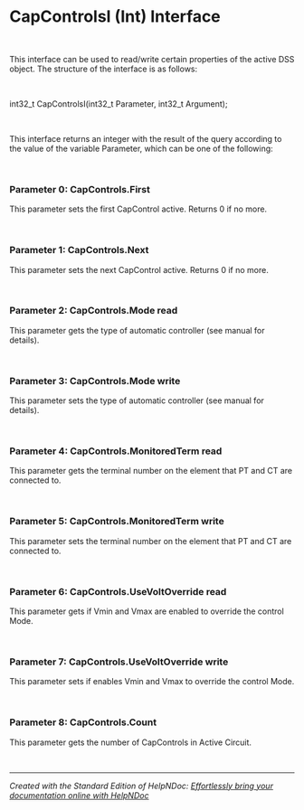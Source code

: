 # CapControlsI (Int) Interface

&nbsp;

This interface can be used to read/write certain properties of the active DSS object. The structure of the interface is as follows:

&nbsp;

int32\_t CapControlsI(int32\_t Parameter, int32\_t Argument);

&nbsp;

This interface returns an integer with the result of the query according to the value of the variable Parameter, which can be one of the following:

&nbsp;

### Parameter 0: CapControls.First

This parameter sets the first CapControl active. Returns 0 if no more.

&nbsp;

### Parameter 1: CapControls.Next

This parameter sets the next CapControl active. Returns 0 if no more.

&nbsp;

### Parameter 2: CapControls.Mode read

This parameter gets the type of automatic controller (see manual for details).

&nbsp;

### Parameter 3: CapControls.Mode write

This parameter sets the type of automatic controller (see manual for details).

&nbsp;

### Parameter 4: CapControls.MonitoredTerm read

This parameter gets the terminal number on the element that PT and CT are connected to.

&nbsp;

### Parameter 5: CapControls.MonitoredTerm write

This parameter sets the terminal number on the element that PT and CT are connected to.

&nbsp;

### Parameter 6: CapControls.UseVoltOverride read

This parameter gets if Vmin and Vmax are enabled to override the control Mode.

&nbsp;

### Parameter 7: CapControls.UseVoltOverride write

This parameter sets if enables Vmin and Vmax to override the control Mode.

&nbsp;

### Parameter 8: CapControls.Count

This parameter gets the number of CapControls in Active Circuit.

&nbsp;


***
_Created with the Standard Edition of HelpNDoc: [Effortlessly bring your documentation online with HelpNDoc](<https://www.helpndoc.com/feature-tour/produce-html-websites/>)_
